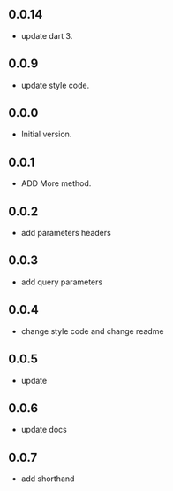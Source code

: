## 0.0.14

- update dart 3.

## 0.0.9

- update style code.

## 0.0.0

- Initial version.

## 0.0.1

- ADD More method.

## 0.0.2
- add parameters headers

## 0.0.3
- add query parameters

## 0.0.4
- change style code and change readme

## 0.0.5
- update

## 0.0.6
- update docs

## 0.0.7
- add shorthand